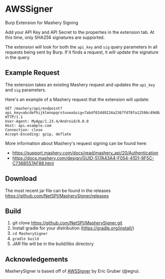 # AWSSigner
Burp Extension for Mashery Signing 

Add your API Key and API Secret to the properties in the extension tab. At this 
time, only SHA256 signatures are supported. 

The extension will look for both the `api_key` and `sig` query parameters in all
requests being sent by Burp. If it finds a request, it will update the signature
in the query. 

## Example Request

The extension takes an existing Mashery request and updates the `api_key` and 
`sig` parameters.

Here's an example of a Mashery request that the extension will update:

```
GET /mashery/api/endpoint?api_key=abcdefhijklmnopqrstuvwx&sig=7abdf02dd9224a2367fd78fa12596c49d0a154c4ab73abe3e6dc822ef565a0c6 HTTP/1.1
User-Agent: MyApp/1.23.4/Android/8.0.0
Host: api.example.com
Connection: close
Accept-Encoding: gzip, deflate
```

More information about Mashery's request signing can be found here: 
* https://support.mashery.com/docs/read/mashery_api/20/Authentication
* https://docs.mashery.com/design/GUID-517A43A4-F054-41D1-9F5C-C736B557AF88.html

## Download

The most recent jar file can be found in the releases https://github.com/NetSPI/MasherySigner/releases

## Build

1. git clone https://github.com/NetSPI/MasherySigner.git
2. Install gradle for your distribution (https://gradle.org/install/)
3. `cd MasherySigner`
4. `gradle build`
5. JAR file will be in the build/libs directory

## Acknowledgements
MasherySigner is based off of [AWSSigner](https://github.com/netspi/awssigner) 
by Eric Gruber (@egru).